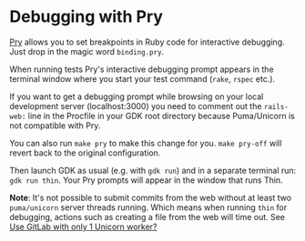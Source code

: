 # Debugging with Pry

[Pry](https://pryrepl.org/) allows you to set breakpoints in Ruby code
for interactive debugging. Just drop in the magic word `binding.pry`.

When running tests Pry's interactive debugging prompt appears in the
terminal window where you start your test command (`rake`, `rspec`
etc.).

If you want to get a debugging prompt while browsing on your local
development server (localhost:3000) you need to comment out the
`rails-web:` line in the Procfile in your GDK root directory because
Puma/Unicorn is not compatible with Pry.

You can also run `make pry` to make this change for you.  `make pry-off`
will revert back to the original configuration.

Then launch GDK as usual (e.g. with `gdk run`) and in a separate
terminal run: `gdk run thin`. Your Pry prompts will appear in the window
that runs Thin.

**Note**: It's not possible to submit commits from the web without at least two `puma/unicorn` server threads running.  Which means when running `thin` for debugging, actions such as creating a file from the web will time out. See [Use GitLab with only 1 Unicorn worker?](https://gitlab.com/gitlab-org/gitlab/issues/14546)

